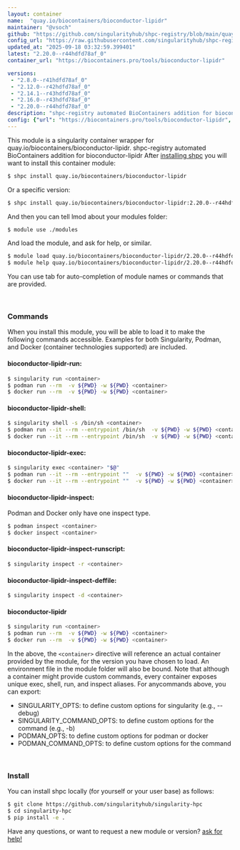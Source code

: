 ```yaml
---
layout: container
name:  "quay.io/biocontainers/bioconductor-lipidr"
maintainer: "@vsoch"
github: "https://github.com/singularityhub/shpc-registry/blob/main/quay.io/biocontainers/bioconductor-lipidr/container.yaml"
config_url: "https://raw.githubusercontent.com/singularityhub/shpc-registry/main/quay.io/biocontainers/bioconductor-lipidr/container.yaml"
updated_at: "2025-09-18 03:32:59.399401"
latest: "2.20.0--r44hdfd78af_0"
container_url: "https://biocontainers.pro/tools/bioconductor-lipidr"

versions:
 - "2.8.0--r41hdfd78af_0"
 - "2.12.0--r42hdfd78af_0"
 - "2.14.1--r43hdfd78af_0"
 - "2.16.0--r43hdfd78af_0"
 - "2.20.0--r44hdfd78af_0"
description: "shpc-registry automated BioContainers addition for bioconductor-lipidr"
config: {"url": "https://biocontainers.pro/tools/bioconductor-lipidr", "maintainer": "@vsoch", "description": "shpc-registry automated BioContainers addition for bioconductor-lipidr", "latest": {"2.20.0--r44hdfd78af_0": "sha256:51b0b7b9ffff36bfde8b2c3bff659a3c61c7ace7d67d7f0a2104256ab896cc35"}, "tags": {"2.8.0--r41hdfd78af_0": "sha256:4e41e52e87ca47d541599b364f496304f160df7e9723675dca301c24cf36c5fd", "2.12.0--r42hdfd78af_0": "sha256:453eb80d1ef2d7e99af0410d281bbf72e7686e2417a0d0bda3e63135a275b35c", "2.14.1--r43hdfd78af_0": "sha256:84d1b4f34813c3c135bcd39df9ebc051ef08ed087d7b97c527e99f1c70583268", "2.16.0--r43hdfd78af_0": "sha256:1dd6f3c4c96ea4ed509694c6a03024cd92c8d0340d5b48bfa3a11bd235b447f3", "2.20.0--r44hdfd78af_0": "sha256:51b0b7b9ffff36bfde8b2c3bff659a3c61c7ace7d67d7f0a2104256ab896cc35"}, "docker": "quay.io/biocontainers/bioconductor-lipidr"}
---
```


This module is a singularity container wrapper for quay.io/biocontainers/bioconductor-lipidr.
shpc-registry automated BioContainers addition for bioconductor-lipidr
After [installing shpc](#install) you will want to install this container module:


```bash
$ shpc install quay.io/biocontainers/bioconductor-lipidr
```

Or a specific version:

```bash
$ shpc install quay.io/biocontainers/bioconductor-lipidr:2.20.0--r44hdfd78af_0
```

And then you can tell lmod about your modules folder:

```bash
$ module use ./modules
```

And load the module, and ask for help, or similar.

```bash
$ module load quay.io/biocontainers/bioconductor-lipidr/2.20.0--r44hdfd78af_0
$ module help quay.io/biocontainers/bioconductor-lipidr/2.20.0--r44hdfd78af_0
```

You can use tab for auto-completion of module names or commands that are provided.

<br>

### Commands

When you install this module, you will be able to load it to make the following commands accessible.
Examples for both Singularity, Podman, and Docker (container technologies supported) are included.

#### bioconductor-lipidr-run:

```bash
$ singularity run <container>
$ podman run --rm  -v ${PWD} -w ${PWD} <container>
$ docker run --rm  -v ${PWD} -w ${PWD} <container>
```

#### bioconductor-lipidr-shell:

```bash
$ singularity shell -s /bin/sh <container>
$ podman run --it --rm --entrypoint /bin/sh  -v ${PWD} -w ${PWD} <container>
$ docker run --it --rm --entrypoint /bin/sh  -v ${PWD} -w ${PWD} <container>
```

#### bioconductor-lipidr-exec:

```bash
$ singularity exec <container> "$@"
$ podman run --it --rm --entrypoint ""  -v ${PWD} -w ${PWD} <container> "$@"
$ docker run --it --rm --entrypoint ""  -v ${PWD} -w ${PWD} <container> "$@"
```

#### bioconductor-lipidr-inspect:

Podman and Docker only have one inspect type.

```bash
$ podman inspect <container>
$ docker inspect <container>
```

#### bioconductor-lipidr-inspect-runscript:

```bash
$ singularity inspect -r <container>
```

#### bioconductor-lipidr-inspect-deffile:

```bash
$ singularity inspect -d <container>
```



#### bioconductor-lipidr

```bash
$ singularity run <container>
$ podman run --rm  -v ${PWD} -w ${PWD} <container>
$ docker run --rm  -v ${PWD} -w ${PWD} <container>
```


In the above, the `<container>` directive will reference an actual container provided
by the module, for the version you have chosen to load. An environment file in the
module folder will also be bound. Note that although a container
might provide custom commands, every container exposes unique exec, shell, run, and
inspect aliases. For anycommands above, you can export:

 - SINGULARITY_OPTS: to define custom options for singularity (e.g., --debug)
 - SINGULARITY_COMMAND_OPTS: to define custom options for the command (e.g., -b)
 - PODMAN_OPTS: to define custom options for podman or docker
 - PODMAN_COMMAND_OPTS: to define custom options for the command

<br>

### Install

You can install shpc locally (for yourself or your user base) as follows:

```bash
$ git clone https://github.com/singularityhub/singularity-hpc
$ cd singularity-hpc
$ pip install -e .
```

Have any questions, or want to request a new module or version? [ask for help!](https://github.com/singularityhub/singularity-hpc/issues)